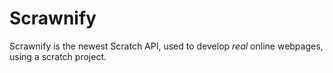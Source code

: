 # Scrawnify

Scrawnify is the newest Scratch API, used to develop *real* online webpages, using a scratch project.

